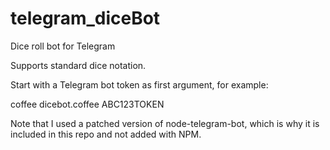 # telegram_diceBot
Dice roll bot for Telegram

Supports standard dice notation.

Start with a Telegram bot token as first argument, for example:

coffee dicebot.coffee ABC123TOKEN

Note that I used a patched version of node-telegram-bot, which is why it is included in this repo and not added with NPM.
